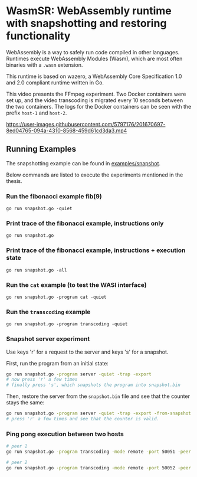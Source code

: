 # WasmSR: WebAssembly runtime with snapshotting and restoring functionality 

WebAssembly is a way to safely run code compiled in other languages. Runtimes
execute WebAssembly Modules (Wasm), which are most often binaries with a `.wasm`
extension.

This runtime is based on wazero, a WebAssembly Core Specification 1.0 and 2.0 compliant runtime written in Go.

This video presents the FFmpeg experiment. Two Docker containers were set up,
and the video transcoding is migrated every 10 seconds between the two
containers. The logs for the Docker containers can be seen with the
prefix `host-1` and `host-2`.

https://user-images.githubusercontent.com/5797176/201670697-8ed04765-094a-4310-8568-459d61cd3da3.mp4

## Running Examples

The snapshotting example can be found in [examples/snapshot](examples/snapshot/).

Below commands are listed to execute the experiments mentioned in the thesis.

### Run the fibonacci example fib(9)

```
go run snapshot.go -quiet
```

### Print trace of the fibonacci example, instructions only

```
go run snapshot.go
```

### Print trace of the fibonacci example, instructions + execution state

```
go run snapshot.go -all
```

### Run the `cat` example (to test the WASI interface)

```
go run snapshot.go -program cat -quiet
```

### Run the `transcoding` example

```
go run snapshot.go -program transcoding -quiet
```

### Snapshot server experiment

Use keys 'r' for a request to the server and keys 's' for a snapshot.

First, run the program from an initial state:

```bash
go run snapshot.go -program server -quiet -trap -export 
# now press 'r' a few times
# finally press 's', which snapshots the program into snapshot.bin
```

Then, restore the server from the `snapshot.bin` file and see that the counter stays
the same:

```bash
go run snapshot.go -program server -quiet -trap -export -from-snapshot snapshot.bin
# press 'r' a few times and see that the counter is valid.
```


### Ping pong execution between two hosts

```bash
# peer 1
go run snapshot.go -program transcoding -mode remote -port 50051 -peer 50052 -quiet -trap -snapshotS 10 -no-indent -send

# peer 2
go run snapshot.go -program transcoding -mode remote -port 50052 -peer 50051 -quiet -trap -snapshotS 10 -no-indent
```
